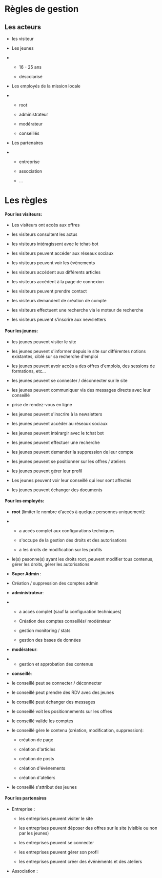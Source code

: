# Règles de gestion

## Les acteurs

- les visiteur

- Les jeunes 

- - 16 - 25 ans
  
  - déscolarisé

- Les employés de la mission locale 

- - root
  
  - administrateur
  
  - modérateur
  
  - conseillés

- Les partenaires

- - entreprise
  
  - association
  
  - ...

# Les règles

#### Pour les visiteurs:

- Les visiteurs ont accès aux offres 

- les visiteurs consultent les actus

- les visiteurs intéragissent avec le tchat-bot

- les visiteurs peuvent accéder aux réseaux sociaux

- les visiteurs peuvent voir les évènements

- les visiteurs accédent aux différents articles

- les visiteurs accédent à la page de connexion 

- les visiteurs peuvent prendre contact 

- les visiteurs demandent de création de compte

- les visiteurs effectuent une recherche via le moteur de recherche

- les visiteurs peuvent s'inscrire aux newsletters

#### Pour les jeunes:

- les jeunes peuvent visiter le site 

- les jeunes peuvent s'informer depuis le site sur différentes notions existantes, ciblé sur sa recherche d'emploi

- les jeunes peuvent avoir accès a des offres d'emplois, des sessions de formations, etc...

- les jeunes peuvent se connecter / déconnecter sur le site

- les jeunes peuvent communiquer via des messages directs avec leur conseillé

- prise de rendez-vous en ligne

- les jeunes peuvent s'inscrire à la newsletters

- les jeunes peuvent accéder au réseaux sociaux

- les jeunes peuvent intérargir avec le tchat bot

- les jeunes peuvent effectuer une recherche

- les jeunes peuvent demander la suppression de leur compte

- les jeunes peuvent se positionner sur les offres / ateliers

- les jeunes peuvent gérer leur profil

- Les jeunes peuvent voir leur conseillé qui leur sont affectés

- les jeunes peuvent échanger des documents

#### Pour les employés:

- **root** (limiter le nombre d'accès à quelque personnes uniquement):

- - a accès complet aux configurations techniques
  
  - s'occupe de la gestion des droits et des autorisations
  
  - a les droits de modification sur les profils

- le(s) pesonne(s) ayant les droits root, peuvent modifier tous contenus, gérer les droits, gérer les autorisations

- **Super Admin** :

- Création / suppression des comptes admin

- **administrateur**:

- - a accès complet (sauf la configuration techniques)
  
  - Création des comptes conseillés/ modérateur
  
  - gestion monitoring / stats
  
  - gestion des bases de données

- **modérateur**:

- - gestion et approbation des contenus

- **conseillé**:

- le conseillé peut se connecter / déconnecter

- le conseillé peut prendre des RDV avec des jeunes

- le conseillé peut échanger des messages

- le conseillé voit les positionnements sur les offres

- le conseillé valide les comptes

- le conseillé gére le contenu (création, modification, suppression):
  
  - création de page
  
  - création d'articles
  
  - création de posts
  
  - création d'évènements
  
  - création d'ateliers

- le conseillé s'attribut des jeunes

#### Pour les partenaires

- Entreprise :
  
  - les entreprises peuvent visiter le site
  
  - les entreprises peuvent déposer des offres sur le site (visible ou non par les jeunes)
  
  - les entreprises peuvent se connecter
  
  - les entreprises peuvent gérer son profil
  
  - les entreprises peuvent créer des événèments et des ateliers

- Association :
